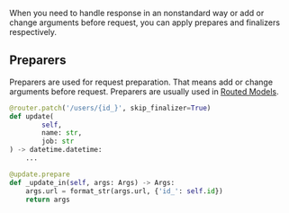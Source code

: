 When you need to handle response in an nonstandard way or add or change arguments 
before request, you can apply prepares and finalizers respectively.
                                                                     
## Preparers
Preparers are used for request preparation. That means add or change arguments 
before request. Preparers are usually used in [Routed Models](/learn/user_guide/oop_style.html#routed-models).
              
```python
@router.patch('/users/{id_}', skip_finalizer=True)
def update(
        self,
        name: str,
        job: str
) -> datetime.datetime:
    ...

@update.prepare
def _update_in(self, args: Args) -> Args:
    args.url = format_str(args.url, {'id_': self.id})
    return args
```
